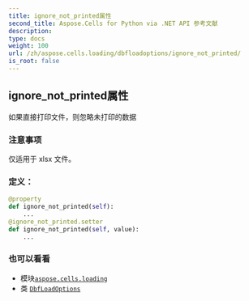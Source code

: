 ```yaml
---
title: ignore_not_printed属性
second_title: Aspose.Cells for Python via .NET API 参考文献
description:
type: docs
weight: 100
url: /zh/aspose.cells.loading/dbfloadoptions/ignore_not_printed/
is_root: false
---
```

## ignore_not_printed属性

如果直接打印文件，则忽略未打印的数据

### 注意事项

仅适用于 xlsx 文件。
### 定义：
```python
@property
def ignore_not_printed(self):
    ...
@ignore_not_printed.setter
def ignore_not_printed(self, value):
    ...
```

### 也可以看看
* 模块[`aspose.cells.loading`](../../)
* 类 [`DbfLoadOptions`](/cells/python-net/zh/aspose.cells.loading/dbfloadoptions)
